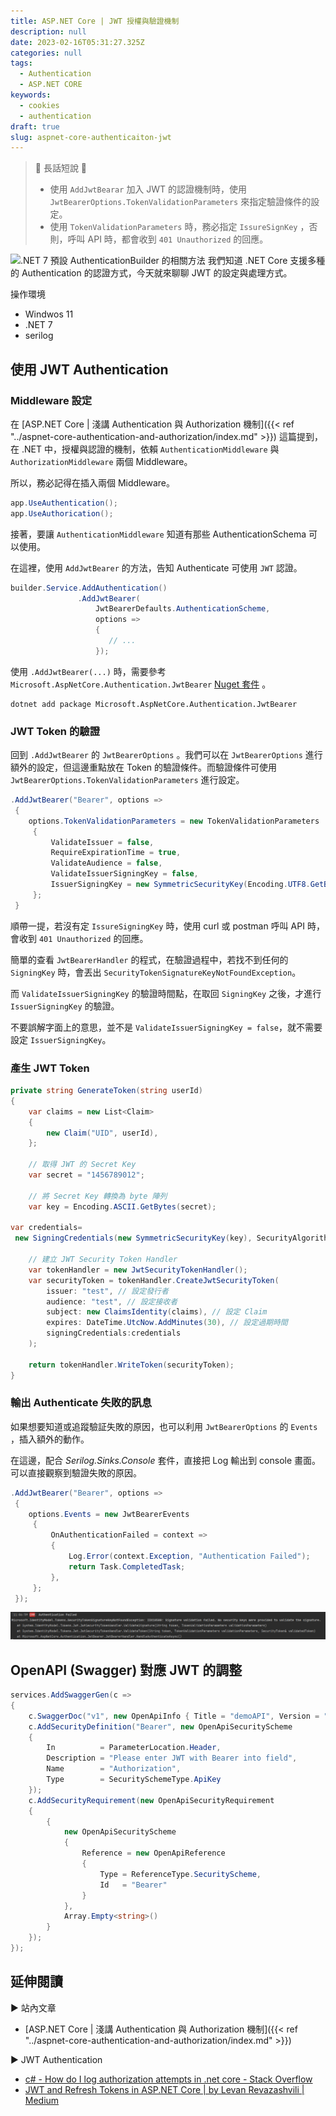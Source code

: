 ```yaml
---
title: ASP.NET Core | JWT 授權與驗證機制
description: null
date: 2023-02-16T05:31:27.325Z
categories: null
tags:
  - Authentication
  - ASP.NET CORE
keywords:
  - cookies
  - authentication
draft: true
slug: aspnet-core-authenticaiton-jwt
---
```


> 🔖 長話短說 🔖
>
> - 使用 `AddJwtBearar` 加入 JWT 的認證機制時，使用 `JwtBearerOptions.TokenValidationParameters` 來指定驗證條件的設定。
> - 使用 `TokenValidationParameters` 時，務必指定 `IssureSignKey` ，否則，呼叫 API 時，都會收到 `401 Unauthorized` 的回應。

![.NET 7 預設 AuthenticationBuilder 的相關方法](images/support-authentication-method.png)
我們知道 .NET Core 支援多種的 Authentication 的認證方式，今天就來聊聊 JWT 的設定與處理方式。

<!--more-->

操作環境

- Windwos 11
- .NET 7
- serilog

## 使用 JWT Authentication

### Middleware 設定

在 [ASP.NET Core | 淺講 Authentication 與 Authorization 機制]({{< ref "../aspnet-core-authentication-and-authorization/index.md" >}}) 這篇提到，在 .NET 中，授權與認證的機制，依賴 `AuthenticationMiddleware` 與 `AuthorizationMiddleware` 兩個 Middleware。

所以，務必記得在插入兩個 Middleware。

```C#
app.UseAuthentication();
app.UseAuthorication();
```

接著，要讓 `AuthenticationMiddleware` 知道有那些 AuthenticationSchema 可以使用。

在這裡，使用 `AddJwtBearer` 的方法，告知 Authenticate 可使用 `JWT` 認證。

```C#
builder.Service.AddAuthentication()
               .AddJwtBearer(
                   JwtBearerDefaults.AuthenticationScheme,
                   options => 
                   {
	                  // ...
                   });
```

使用 `.AddJwtBearer(...)` 時，需要參考`Microsoft.AspNetCore.Authentication.JwtBearer` [Nuget 套件](https://www.nuget.org/packages/Microsoft.AspNetCore.Authentication.JwtBearer) 。

```shell
dotnet add package Microsoft.AspNetCore.Authentication.JwtBearer
```

### JWT Token 的驗證

回到 `.AddJwtBearer` 的 `JwtBearerOptions` 。我們可以在 `JwtBearerOptions` 進行額外的設定，但這邊重點放在 Token 的驗證條件。而驗證條件可使用 `JwtBearerOptions.TokenValidationParameters` 進行設定。

```C#
.AddJwtBearer("Bearer", options =>  
 {  
	options.TokenValidationParameters = new TokenValidationParameters  
     {  
         ValidateIssuer = false,  
         RequireExpirationTime = true,  
         ValidateAudience = false,  
         ValidateIssuerSigningKey = false,
         IssuerSigningKey = new SymmetricSecurityKey(Encoding.UTF8.GetBytes("1456789012"))
     };
 }
```

順帶一提，若沒有定 `IssureSigningKey` 時，使用 curl 或 postman 呼叫 API 時，會收到 `401 Unauthorized` 的回應。

簡單的查看 `JwtBearerHandler` 的程式，在驗證過程中，若找不到任何的 `SigningKey` 時，會丟出 `SecurityTokenSignatureKeyNotFoundException`。

而 `ValidateIssuerSigningKey` 的驗證時間點，在取回 `SigningKey` 之後，才進行 `IssuerSigningKey` 的驗證。

不要誤解字面上的意思，並不是 `ValidateIssuerSigningKey = false`，就不需要設定 `IssuerSigningKey`。

### 產生 JWT Token

```C#
private string GenerateToken(string userId)  
{  
    var claims = new List<Claim>  
    {  
        new Claim("UID", userId),  
    };  
  
    // 取得 JWT 的 Secret Key 
    var secret = "1456789012"; 

    // 將 Secret Key 轉換為 byte 陣列
    var key = Encoding.ASCII.GetBytes(secret); 

var credentials=
 new SigningCredentials(new SymmetricSecurityKey(key), SecurityAlgorithms.HmacSha256Signature);

    // 建立 JWT Security Token Handler  
    var tokenHandler = new JwtSecurityTokenHandler(); 
    var securityToken = tokenHandler.CreateJwtSecurityToken(  
        issuer: "test", // 設定發行者  
        audience: "test", // 設定接收者  
        subject: new ClaimsIdentity(claims), // 設定 Claim        
        expires: DateTime.UtcNow.AddMinutes(30), // 設定過期時間  
        signingCredentials:credentials
    );  
  
    return tokenHandler.WriteToken(securityToken);  
}
```

### 輸出 Authenticate 失敗的訊息

如果想要知道或追蹤驗証失敗的原因，也可以利用 `JwtBearerOptions` 的 `Events` ，插入額外的動作。

在這邊，配合 *Serilog.Sinks.Console* 套件，直接把 Log 輸出到 console 畫面。可以直接觀察到驗證失敗的原因。

```C#
.AddJwtBearer("Bearer", options =>  
 {  
    options.Events = new JwtBearerEvents  
     {  
         OnAuthenticationFailed = context =>  
         {  
             Log.Error(context.Exception, "Authentication Failed");  
             return Task.CompletedTask;  
         },  
     };  
 });
```

![](images/Pasted%20image%2020230223115136.png)

## OpenAPI (Swagger) 對應 JWT 的調整

```C#
services.AddSwaggerGen(c =>  
{  
    c.SwaggerDoc("v1", new OpenApiInfo { Title = "demoAPI", Version = "v1" });  
    c.AddSecurityDefinition("Bearer", new OpenApiSecurityScheme  
    {  
        In          = ParameterLocation.Header,  
        Description = "Please enter JWT with Bearer into field",  
        Name        = "Authorization",  
        Type        = SecuritySchemeType.ApiKey  
    });  
    c.AddSecurityRequirement(new OpenApiSecurityRequirement  
    {  
        {  
            new OpenApiSecurityScheme  
            {  
                Reference = new OpenApiReference  
                {  
                    Type = ReferenceType.SecurityScheme,  
                    Id   = "Bearer"  
                }  
            },  
            Array.Empty<string>()  
        }  
    });  
});
```

## 延伸閱讀

▶ 站內文章

- [ASP.NET Core | 淺講 Authentication 與 Authorization 機制]({{< ref "../aspnet-core-authentication-and-authorization/index.md" >}})

▶ JWT Authentication

- [c# - How do I log authorization attempts in .net core - Stack Overflow](https://stackoverflow.com/questions/48889771/how-do-i-log-authorization-attempts-in-net-core)
- [JWT and Refresh Tokens in ASP.NET Core | by Levan Revazashvili | Medium](https://medium.com/@levanrevazashvili/jwt-and-refresh-tokens-in-asp-net-core-11a877575147)